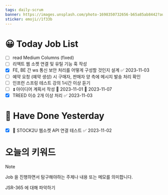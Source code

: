 ```yaml
---
tags: daily-scrum
banner: https://images.unsplash.com/photo-1698350732656-b65a85ab8442?auto=format&fit=crop&q=80&w=2837&ixlib=rb-4.0.3&ixid=M3wxMjA3fDB8MHxwaG90by1wYWdlfHx8fGVufDB8fHx8fA%3D%3D
sticker: emoji//1f33b
---
```

#  😀 Today Job List
- [ ] read Medium Columns (fixed)
- [ ] 리액트 웹 소켓 연결 및 유틸 기능 훅 작성
- [x] FE, BE 간 ws 통신 보안 처리를 어떻게 구성할 것인지 설계 ✅ 2023-11-03
- [ ] 예약 요청 (예약 생성) 시 구매자, 판매자 양 측에 메시지 발송 처리 확인
- [ ] 인프런 스프링 테스트 강의 1시간 이상 듣기
- [ ] ⏫  아이디어 계획서 작성 🛫 2023-11-01 📅 2023-11-07
- [x] TREED 이슈 2개 이상 처리 ✅ 2023-11-03

# 🙂 Have Done Yesterday
- [x] 🔼  STOCK2U 웹소켓 API 연결 테스트 ✅ 2023-11-02

# 오늘의 키워드

> [!NOTE]
> Job 을 진행하면서 탐구해야하는 주제나 내용 또는 메모를 의미합니다.

JSR-365 에 대해 파악하기
